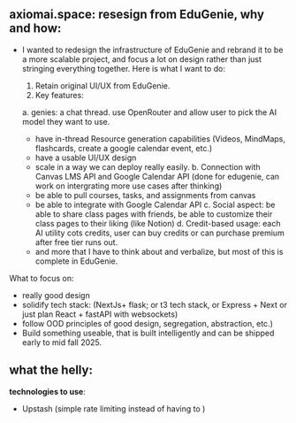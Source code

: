 ## axiomai.space: resesign from EduGenie, why and how:

- I wanted to redesign the infrastructure of EduGenie and rebrand it to be a more scalable project, and focus a lot on design rather than just stringing everything together. Here is what I want to do:

  1. Retain original UI/UX from EduGenie.
  2. Key features:

  a. genies: a chat thread. use OpenRouter and allow user to pick the AI model they want to use.

  - have in-thread Resource generation capabilities (Videos, MindMaps, flashcards, create a google calendar event, etc.)
  - have a usable UI/UX design
  - scale in a way we can deploy really easily.
    b. Connection with Canvas LMS API and Google Calendar API (done for edugenie, can work on intergrating more use cases after thinking)
  - be able to pull courses, tasks, and assignments from canvas
  - be able to integrate with Google Calendar API
    c. Social aspect: be able to share class pages with friends, be able to customize their class pages to their liking (like Notion)
    d. Credit-based usage: each AI utility cots credits, user can buy credits or can purchase premium after free tier runs out.

  * and more that I have to think about and verbalize, but most of this is complete in EduGenie.

What to focus on:

- really good design
- solidify tech stack: (NextJs+ flask; or t3 tech stack, or Express + Next or just plan React + fastAPI with websockets)
- follow OOD principles of good design, segregation, abstraction, etc.)
- Build something useable, that is built intelligently and can be shipped early to mid fall 2025.

## what the helly:


**technologies to use**: 
- Upstash (simple rate limiting instead of having to )
